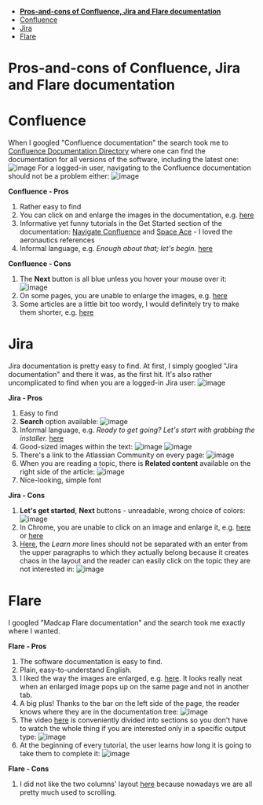 - [**Pros-and-cons of Confluence, Jira and Flare documentation**](#pros-and-cons-of-confluence-jira-and-flare-documentation)
- [Confluence](#confluence)
- [Jira](#jira)
- [Flare](#flare)


# **Pros-and-cons of Confluence, Jira and Flare documentation**

# Confluence  
When I googled "Confluence documentation" the search took me to [Confluence Documentation Directory](https://confluence.atlassian.com/alldoc/confluence-documentation-directory-12877996.html) where one can find the documentation for all versions of the software, including the latest one: ![image](domowa10.png) 
For a logged-in user, navigating to the Confluence documentation should not be a problem either: ![image](domowa9.png)

**Confluence - Pros**
1. Rather easy to find
2. You can click on and enlarge the images in the documentation, e.g. [here](https://confluence.atlassian.com/doc/create-your-personal-space-777010869.html)
3. Informative yet funny tutorials in the Get Started section of the documentation: [Navigate Confluence](https://confluence.atlassian.com/doc/tutorial-navigate-confluence-251005338.html)  and [Space Ace](https://confluence.atlassian.com/doc/tutorial-space-ace-777010865.html) - I loved the aeronautics references
4. Informal language, e.g. *Enough about that; let's begin.* [here](https://confluence.atlassian.com/doc/tutorial-space-ace-777010865.html)


**Confluence - Cons** 
1. The **Next** button is all blue unless you hover your mouse over it: ![image](domowa11.png)
2. On some pages, you are unable to enlarge the images, e.g. [here](https://confluence.atlassian.com/doc/keyboard-shortcuts-139456.html)
3. Some articles are a little bit too wordy, I would definitely try to make them shorter, e.g. [here](https://confluence.atlassian.com/doc/develop-technical-documentation-in-confluence-226166494.html)



# Jira
Jira documentation is pretty easy to find. At first, I simply googled "Jira documentation" and there it was, as the first hit. It's also rather uncomplicated to find when you are a logged-in Jira user: ![image](domowa7.png)

**Jira - Pros**

 1. Easy to find
 2. **Search** option available: ![image](domowa2.png)
 3. Informal language, e.g. *Ready to get going? Let's start with grabbing the installer.* [here](https://confluence.atlassian.com/jiracoreserver073/setting-up-your-instance-861255641.html#Settingupyourinstance-Downloadtheinstaller)
 4. Good-sized images within the text: ![image](domowa3.png) ![image](domowa6.png)
 5. There's a link to the Atlassian Community on every page: ![image](domowa4.png)
 6. When you are reading a topic, there is **Related content** available on the right side of the article: ![image](domowa8.png)
 7. Nice-looking, simple font



**Jira - Cons**
1. **Let's get started**, **Next** buttons - unreadable, wrong choice of colors: ![image](domowa1.png) 
2. In Chrome, you are unable to click on an image and enlarge it, e.g. [here](https://confluence.atlassian.com/jiracoreserver073/managing-permissions-861255652.html) or [here](https://confluence.atlassian.com/jiracoreserver/viewing-a-project-938846234.html)
3. [Here](https://confluence.atlassian.com/jiracoreserver073/working-in-a-project-861255674.html), the *Learn more* lines should not be separated with an enter from the upper paragraphs to which they actually belong because it creates chaos in the layout and the reader can easily click on the topic they are not interested in: ![image](domowa5.png)



# Flare
I googled "Madcap Flare documentation" and the search took me exactly where I wanted.

**Flare - Pros**
1. The software documentation is easy to find.
2. Plain, easy-to-understand English.
3. I liked the way the images are enlarged, e.g. [here](https://help.madcapsoftware.com/flare2021r2/Content/Flare/Introduction/Features/General-Key-Features1.htm). It looks really neat when an enlarged image pops up on the same page and not in another tab.
4. A big plus! Thanks to the bar on the left side of the page, the reader knows where they are in the documentation tree: 
![image](domowa13.png)
5. The video [here](https://help.madcapsoftware.com/flare2021r2/Content/Flare/Step4-Developing-Targets/Develop-Targets.htm) is conveniently divided into sections so you don't have to watch the whole thing if you are interested only in a specific output type: ![image](domowa14.png)
6. At the beginning of every tutorial, the user learns how long it is going to take them to complete it: ![image](domowa15.png) 

**Flare - Cons**
1. I did not like the two columns' layout [here](https://help.madcapsoftware.com/flare2021r2/Content/Flare/Introduction/Get-Started.htm) because nowadays we are all pretty much used to scrolling.















